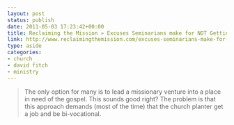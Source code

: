 ```yaml
---
layout: post
status: publish
date: 2011-05-03 17:23:42+00:00
title: Reclaiming the Mission » Excuses Seminarians make for NOT Getting A (“Real”) Job
link: http://www.reclaimingthemission.com/excuses-seminarians-make-for-not-getting-a-%E2%80%9Creal%E2%80%9D-job/
type: aside
categories:
- church
- david fitch
- ministry
---
```


> The only option for many is to lead a missionary venture into a place in need of the gospel. This sounds good right? The problem is that this approach demands (most of the time) that the church planter get a job and be bi-vocational.
